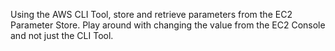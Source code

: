 Using the AWS CLI Tool, store and retrieve parameters from the EC2 Parameter Store. Play around with changing the value from the EC2 Console and not just the CLI Tool.
